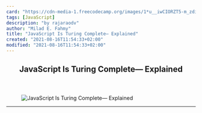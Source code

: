```yaml
---
card: "https://cdn-media-1.freecodecamp.org/images/1*u__iwCIORZT5-m_zdiucgA.png"
tags: [JavaScript]
description: "by rajaraodv"
author: "Milad E. Fahmy"
title: "JavaScript Is Turing Complete— Explained"
created: "2021-08-16T11:54:33+02:00"
modified: "2021-08-16T11:54:33+02:00"
---
```

<div class="site-wrapper">
<main id="site-main" class="site-main outer">
<div class="inner">
<article class="post-full post tag-javascript tag-programming tag-computer-science tag-technology tag-tech ">
<header class="post-full-header">
<h1 class="post-full-title">JavaScript Is Turing Complete— Explained</h1>
</header>
<figure class="post-full-image">
<picture>
<source media="(max-width: 700px)" sizes="1px" srcset="data:image/gif;base64,R0lGODlhAQABAIAAAAAAAP///yH5BAEAAAAALAAAAAABAAEAAAIBRAA7 1w">
<source media="(min-width: 701px)" sizes="(max-width: 800px) 400px,
(max-width: 1170px) 700px,
1400px" srcset="https://cdn-media-1.freecodecamp.org/images/1*u__iwCIORZT5-m_zdiucgA.png 300w,
https://cdn-media-1.freecodecamp.org/images/1*u__iwCIORZT5-m_zdiucgA.png 600w,
https://cdn-media-1.freecodecamp.org/images/1*u__iwCIORZT5-m_zdiucgA.png 1000w,
https://cdn-media-1.freecodecamp.org/images/1*u__iwCIORZT5-m_zdiucgA.png 2000w">
<img onerror="this.style.display='none'" src="https://cdn-media-1.freecodecamp.org/images/1*u__iwCIORZT5-m_zdiucgA.png" alt="JavaScript Is Turing Complete— Explained">
</picture>
</figure>
<section class="post-full-content">
<div class="post-content medium-migrated-article">
</div>
<hr>
</section>
</article>
</div>
</main>
</div>
<!-- Google Tag Manager (noscript) -->
<!-- End Google Tag Manager (noscript) -->
